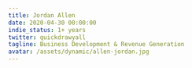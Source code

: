 ```yaml
---
title: Jordan Allen
date: 2020-04-30 00:00:00
indie_status: 1+ years
twitter: quickdrawyall
tagline: Business Development & Revenue Generation
avatar: /assets/dynamic/allen-jordan.jpg
---
```

